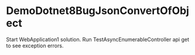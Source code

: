 # DemoDotnet8BugJsonConvertOfObject

Start WebApplication1 solution. Run TestAsyncEnumerableController api get to see exception errors.
